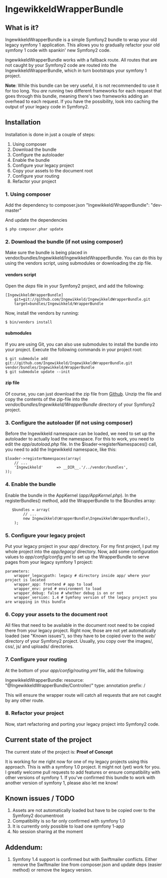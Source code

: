 # IngewikkeldWrapperBundle

## What is it?

IngewikkeldWrapperBundle is a simple Symfony2 bundle to wrap your old legacy symfony 1 application. This allows you to gradually refactor your old symfony 1 code with spankin' new Symfony2 code.

IngewikkeldWrapperBundle works with a fallback route. All routes that are not caught by your Symfony2 code are routed into the IngewikkeldWrapperBundle, which in turn bootstraps your symfony 1 project.

**Note**: While this bundle can be very useful, it is not recommended to use it for too long. You *are* running two different frameworks for each request that goes through this bundle, meaning there's two frameworks adding an overhead to each request. If you have the possibility, look into caching the output of your legacy code in Symfony2.

## Installation

Installation is done in just a couple of steps:

1. Using composer
2. Download the bundle
3. Configure the autoloader
4. Enable the bundle
5. Configure your legacy project
6. Copy your assets to the document root
7. Configure your routing
8. Refactor your project

### 1. Using composer

Add the dependency to composer.json
    "Ingewikkeld/WrapperBundle": "dev-master"

And update the dependencies

    $ php composer.phar update

### 2. Download the bundle (if not using composer)

Make sure the bundle is being placed in vendor/bundles/Ingewikkeld/IngewikkeldWrapperBundle. You can do this by using the vendors script, using submodules or downloading the zip file.

#### vendors script
Open the *deps* file in your Symfony2 project, and add the following:

    [IngewikkeldWrapperBundle]
   	    git=git://github.com/Ingewikkeld/IngewikkeldWrapperBundle.git
    	target=bundles/Ingewikkeld/WrapperBundle

Now, install the vendors by running:

	$ bin/vendors install

#### submodules
If you are using Git, you can also use submodules to install the bundle into your project. Execute the following commands in your project root:

    $ git submodule add git://github.com/Ingewikkeld/IngewikkeldWrapperBundle.git vendor/bundles/Ingewikkeld/WrapperBundle
    $ git submodule update --init

#### zip file
Of course, you can just download the zip file from [Github](https://github.com/Ingewikkeld/IngewikkeldWrapperBundle). Unzip the file and copy the contents of the zip-file into the *vendor/bundles/Ingewikkeld/WrapperBundle* directory of your Symfony2 project.

### 3. Configure the autoloader (if not using composer)

Before the Ingewikkeld namespace can be loaded, we need to set up the autoloader to actually load the namespace. For this to work, you need to edit the *app/autoload.php* file. In the $loader->registerNamespaces() call, you need to add the Ingewikkeld namespace, like this:

    $loader->registerNamespaces(array(
		// ...
        'Ingewikkeld'      => __DIR__.'/../vendor/bundles',
    ));

### 4. Enable the bundle

Enable the bundle in the AppKernel (*app/AppKernel.php*). In the registerBundles() method, add the WrapperBundle to the $bundles array:

       $bundles = array(
			// ...
            new Ingewikkeld\WrapperBundle\IngewikkeldWrapperBundle(),
        );
### 5. Configure your legacy project

Put your legacy project in your *app/* directory. For my first project, I put my whole project into the *app/legacy/* directory. Now, add some configuration values to *app/config/config.yml* to set up the WrapperBundle to serve pages from your legacy symfony 1 project:

    parameters:
        wrapper_legacypath: legacy # directory inside app/ where your project is located
        wrapper_app: frontend # app to load
        wrapper_env: prod # environment to load
        wrapper_debug: false # whether debug is on or not
        wrapper_version: 1.4 # Symfony version of the legacy project you are wrapping in this bundle 

### 6. Copy your assets to the document root

All files that need to be available in the document root need to be copied there from your legacy project. Right now, those are not yet automatically loaded (see "Known issues"), so they have to be copied over to the *web/* directory of your Symfony2 project. Usually, you copy over the images/, css/, js/ and uploads/ directories.

### 7. Configure your routing

At the bottom of your *app/config/routing.yml* file, add the following:

IngewikkeldWrapperBundle:
    resource: "@IngewikkeldWrapperBundle/Controller/"
    type:     annotation
    prefix:   /

This will ensure the wrapper route will catch all requests that are not caught by any other route.

### 8. Refactor your project

Now, start refactoring and porting your legacy project into Symfony2 code. 

## Current state of the project

The current state of the project is: **Proof of Concept**

It is working for me right now for one of my legacy projects using this approach. This is with a symfony 1.0 project. It might not (yet) work for you. I greatly welcome pull requests to add features or ensure compatibility with other versions of symfony 1. If you've confirmed this bundle to work with another version of symfony 1, please also let me know!

## Known issues / TODO

1. Assets are not automatically loaded but have to be copied over to the Symfony2 documentroot
2. Compatibility is so far only confirmed with symfony 1.0
3. It is currently only possible to load one symfony 1-app
4. No session sharing at the moment

## Addendum:

1. Symfony 1.4 support is confirmed but with Swiftmailer conflicts. Either remove the Swiftmailer line from composer.json and update deps (easier method) or remove the legacy version.
